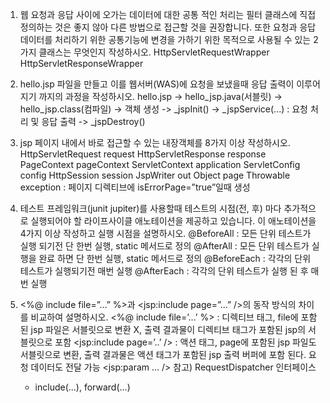 1. 웹 요청과 응답 사이에 오가는 데이터에 대한 공통 적인 처리는 필터 클래스에 직접
정의하는 것은 좋지 않아 다른 방법으로 접근할 것을 권장합니다. 또한 요청과 응답
데이터를 처리하기 위한 공통기능에 변경을 가하기 위한 목적으로 사용될 수 있는
2가지 클래스는 무엇인지 작성하시오.
    HttpServletRequestWrapper
    HttpServletResponseWrapper

2. hello.jsp 파일을 만들고 이를 웹서버(WAS)에 요청을 보냈을때 응답 출력이
이루어지기 까지의 과정을 작성하시오.
    hello.jsp -> hello_jsp.java(서블릿) -> hello_jsp.class(컴파일) -> 객체 생성
    -> _jspInit() -> _jspService(...) : 요청 처리 및 응답 출력 -> _jspDestroy()

3. jsp 페이지 내에서 바로 접근할 수 있는 내장객체를 8가지 이상 작성하시오.
    HttpServletRequest request
    HttpServletResponse response
    PageContext pageContext
    ServletContext application
    ServletConfig config
    HttpSession session
    JspWriter out
    Object page
    Throwable exception : 페이지 디렉티브에 isErrorPage=”true”일때 생성

4. 테스트 프레임워크(junit jupiter)를 사용할때 테스트의 시점(전, 후) 마다 추가적으로
실행되어야 할 라이프사이클 애노테이션을 제공하고 있습니다. 이 애노테이션을
4가지 이상 작성하고 실행 시점을 설명하시오.
    @BeforeAll : 모든 단위 테스트가 실행 되기전 단 한번 실행, static 메서드로 정의
    @AfterAll : 모든 단위 테스트가 실행을 완료 하면 단 한번 실행, static 메서드로 정의
    @BeforeEach : 각각의 단위 테스트가 실행되기전 매번 실행
    @AfterEach : 각각의 단위 테스트가 실행 된 후 매번 실행

5. <%@ include file=”...” %>과 <jsp:include page=”...” />의 동작 방식의 차이를
비교하여 설명하시오.
    <%@ include file=’...’ %> : 디렉티브 태그, file에 포함된 jsp 파일은
    서블릿으로 변환 X, 출력 결과물이 디렉티브 태그가 포함된 jsp의
    서블릿으로 포함
    <jsp:include page=’..’ /> : 액션 태그, page에 포함된 jsp 파일도
    서블릿으로 변환, 출력 결과물은 액션 태그가 포함된 jsp 출력 버퍼에
    포함 된다. 요청 데이터도 전달 가능 <jsp:param … />
    참고)
    RequestDispatcher 인터페이스
    - include(...), forward(...)
